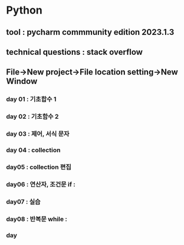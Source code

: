 # Python
## tool : pycharm commmunity edition 2023.1.3
## technical questions : stack overflow
## File->New project->File location setting->New Window
### day 01 : 기초합수 1
### day 02 : 기초함수 2
### day 03 : 제어, 서식 문자
### day 04 : collection
### day05 : collection 편집
### day06 : 연산자, 조건문 if :
### day07 : 실습
### day08 : 반복문 while : 
### day
